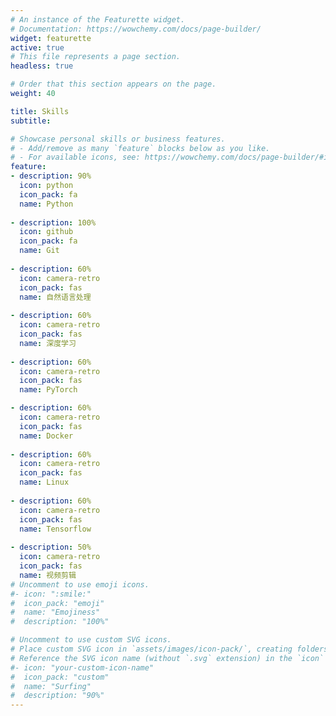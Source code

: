 ```yaml
---
# An instance of the Featurette widget.
# Documentation: https://wowchemy.com/docs/page-builder/
widget: featurette
active: true
# This file represents a page section.
headless: true

# Order that this section appears on the page.
weight: 40

title: Skills
subtitle:

# Showcase personal skills or business features.
# - Add/remove as many `feature` blocks below as you like.
# - For available icons, see: https://wowchemy.com/docs/page-builder/#icons
feature:
- description: 90%
  icon: python
  icon_pack: fa
  name: Python
  
- description: 100%
  icon: github
  icon_pack: fa
  name: Git
  
- description: 60%
  icon: camera-retro
  icon_pack: fas
  name: 自然语言处理
  
- description: 60%
  icon: camera-retro
  icon_pack: fas
  name: 深度学习
  
- description: 60%
  icon: camera-retro
  icon_pack: fas
  name: PyTorch

- description: 60%
  icon: camera-retro
  icon_pack: fas
  name: Docker
  
- description: 60%
  icon: camera-retro
  icon_pack: fas
  name: Linux
  
- description: 60%
  icon: camera-retro
  icon_pack: fas
  name: Tensorflow
  
- description: 50%
  icon: camera-retro
  icon_pack: fas
  name: 视频剪辑
# Uncomment to use emoji icons.
#- icon: ":smile:"
#  icon_pack: "emoji"
#  name: "Emojiness"
#  description: "100%"  

# Uncomment to use custom SVG icons.
# Place custom SVG icon in `assets/images/icon-pack/`, creating folders if necessary.
# Reference the SVG icon name (without `.svg` extension) in the `icon` field.
#- icon: "your-custom-icon-name"
#  icon_pack: "custom"
#  name: "Surfing"
#  description: "90%"
---
```

